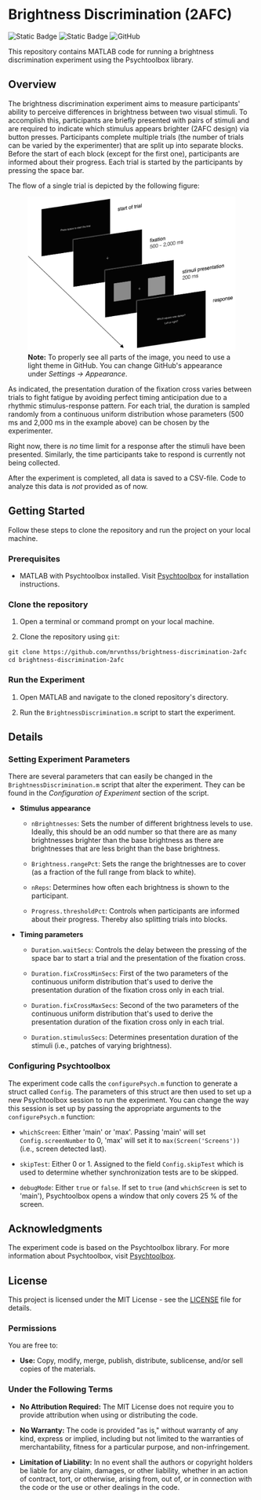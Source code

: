 # Brightness Discrimination (2AFC)

![Static Badge](https://img.shields.io/badge/MATLAB-9.14_(2023a)-%233464e3)
![Static Badge](https://img.shields.io/badge/Psychtoolbox-3.0.19-%233464e3)
![GitHub](https://img.shields.io/github/license/mrvnthss/brightness-discrimination-2afc?color=%2342ffd1)

This repository contains MATLAB code for running a brightness discrimination experiment using the Psychtoolbox library.

## Overview

The brightness discrimination experiment aims to measure participants' ability to perceive differences in brightness between two visual stimuli. To accomplish this, participants are briefly presented with pairs of stimuli and are required to indicate which stimulus appears brighter (2AFC design) via button presses. Participants complete multiple trials (the number of trials can be varied by the experimenter) that are split up into separate blocks. Before the start of each block (except for the first one), participants are informed about their progress. Each trial is started by the participants by pressing the space bar.

The flow of a single trial is depicted by the following figure:

<p style="text-align: center">
    <figure>
        <img src="figures/trial-structure.png" alt="trial-structure">
        <figcaption>
            <b>Note:</b> To properly see all parts of the image, you need to use a light theme in GitHub. You can change GitHub's appearance under <i>Settings &rarr; Appearance</i>.
        </figcaption>
    </figure>
</p>

As indicated, the presentation duration of the fixation cross varies between trials to fight fatigue by avoiding perfect timing anticipation due to a rhythmic stimulus-response pattern. For each trial, the duration is sampled randomly from a continuous uniform distribution whose parameters (500 ms and 2,000 ms in the example above) can be chosen by the experimenter.

Right now, there is *no* time limit for a response after the stimuli have been presented. Similarly, the time participants take to respond is currently not being collected.

After the experiment is completed, all data is saved to a CSV-file. Code to analyze this data is *not* provided as of now.

## Getting Started

Follow these steps to clone the repository and run the project on your local machine.

### Prerequisites

- MATLAB with Psychtoolbox installed. Visit [Psychtoolbox](http://psychtoolbox.org/) for installation instructions.

### Clone the repository

1. Open a terminal or command prompt on your local machine.

2. Clone the repository using `git`:

```
git clone https://github.com/mrvnthss/brightness-discrimination-2afc
cd brightness-discrimination-2afc
```

### Run the Experiment

1. Open MATLAB and navigate to the cloned repository's directory.

2. Run the `BrightnessDiscrimination.m` script to start the experiment.

## Details

### Setting Experiment Parameters

There are several parameters that can easily be changed in the `BrightnessDiscrimination.m` script that alter the experiment. They can be found in the *Configuration of Experiment* section of the script.

- **Stimulus appearance**
    + `nBrightnesses`: Sets the number of different brightness levels to use. Ideally, this should be an odd number so that there are as many brightnesses brighter than the base brightness as there are brightnesses that are less bright than the base brightness.

    + `Brightness.rangePct`: Sets the range the brightnesses are to cover (as a fraction of the full range from black to white).

    + `nReps`: Determines how often each brightness is shown to the participant.

    + `Progress.thresholdPct`: Controls when participants are informed about their progress. Thereby also splitting trials into blocks.

- **Timing parameters**
    + `Duration.waitSecs`: Controls the delay between the pressing of the space bar to start a trial and the presentation of the fixation cross.

    + `Duration.fixCrossMinSecs`: First of the two parameters of the continuous uniform distribution that's used to derive the presentation duration of the fixation cross only in each trial.

    + `Duration.fixCrossMaxSecs`: Second of the two parameters of the continuous uniform distribution that's used to derive the presentation duration of the fixation cross only in each trial.

    + `Duration.stimulusSecs`: Determines presentation duration of the stimuli (i.e., patches of varying brightness).

### Configuring Psychtoolbox

The experiment code calls the `configurePsych.m` function to generate a struct called `Config`. The parameters of this struct are then used to set up a new Psychtoolbox session to run the experiment. You can change the way this session is set up by passing the appropriate arguments to the `configurePsych.m` function:

- `whichScreen`: Either 'main' or 'max'. Passing 'main' will set `Config.screenNumber` to 0, 'max' will set it to `max(Screen('Screens'))` (i.e., screen detected last).

- `skipTest`: Either 0 or 1. Assigned to the field `Config.skipTest` which is used to determine whether synchronization tests are to be skipped.

- `debugMode`: Either `true` or `false`. If set to `true` (and `whichScreen` is set to 'main'), Psychtoolbox opens a window that only covers 25 % of the screen.

## Acknowledgments

The experiment code is based on the Psychtoolbox library. For more information about Psychtoolbox, visit [Psychtoolbox](http://psychtoolbox.org/).

## License

This project is licensed under the MIT License - see the [LICENSE](LICENSE) file for details.

### Permissions

You are free to:

- **Use:** Copy, modify, merge, publish, distribute, sublicense, and/or sell copies of the materials.

### Under the Following Terms

- **No Attribution Required:** The MIT License does not require you to provide attribution when using or distributing the code.

- **No Warranty:** The code is provided "as is," without warranty of any kind, express or implied, including but not limited to the warranties of merchantability, fitness for a particular purpose, and non-infringement.

- **Limitation of Liability:** In no event shall the authors or copyright holders be liable for any claim, damages, or other liability, whether in an action of contract, tort, or otherwise, arising from, out of, or in connection with the code or the use or other dealings in the code.
